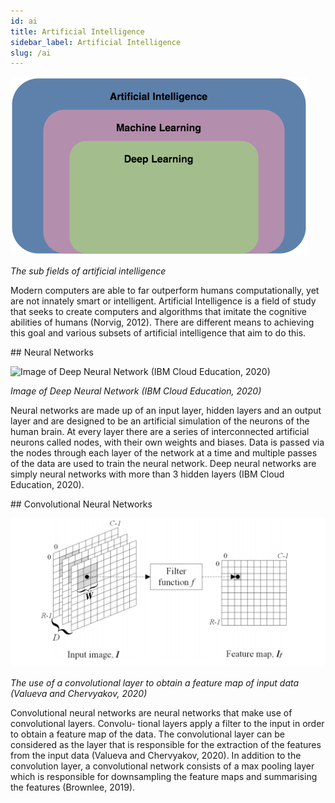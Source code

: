 ```yaml
---
id: ai
title: Artificial Intelligence
sidebar_label: Artificial Intelligence
slug: /ai
---
```


![](../static/img/ai_subset.png)

_The sub fields of artificial intelligence_

Modern computers are able to far outperform humans computationally, yet are not innately smart or intelligent. Artificial Intelligence is a field of study that seeks to create computers and algorithms that imitate the cognitive abilities of humans (Norvig, 2012). There are different means to achieving this goal and various subsets of artificial intelligence that aim to do this.

## Neural Networks

![Image of Deep Neural Network (IBM Cloud Education, 2020)][dnn]

_Image of Deep Neural Network (IBM Cloud Education, 2020)_

Neural networks are made up of an input layer, hidden layers and an output layer and are designed to be an artificial simulation of the neurons of the human brain. At every layer there are a series of interconnected artificial neurons called nodes, with their own weights and biases. Data is passed via the nodes through each layer of the network at a time and multiple passes of the data are used to train the neural network. Deep neural networks are simply neural networks with more than 3 hidden layers (IBM Cloud Education, 2020).

[dnn]: https://1.cms.s81c.com/sites/default/files/2021-01-06/ICLH_Diagram_Batch_01_03-DeepNeuralNetwork-WHITEBG.png "Image of Deep Neural Network (IBM Cloud Education, 2020)"

## Convolutional Neural Networks

![](../static/img/cnn.png)

_The use of a convolutional layer to obtain a feature map of input data (Valueva and Chervyakov, 2020)_

Convolutional neural networks are neural networks that make use of convolutional layers. Convolu- tional layers apply a filter to the input in order to obtain a feature map of the data. The convolutional layer can be considered as the layer that is responsible for the extraction of the features from the input data (Valueva and Chervyakov, 2020). In addition to the convolution layer, a convolutional network consists of a max pooling layer which is responsible for downsampling the feature maps and summarising the features (Brownlee, 2019).
